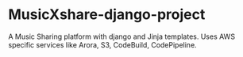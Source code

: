# MusicXshare-django-project
A Music Sharing platform with django and Jinja templates. Uses AWS specific services like Arora, S3, CodeBuild, CodePipeline.
